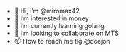 - 👋 Hi, I’m @miromax42
- 👀 I’m interested in money
- 🌱 I’m currently learning golang
- 💞️ I’m looking to collaborate on MTS
- 📫 How to reach me tlg:@doejon

<!---
miromax42/miromax42 is a ✨ special ✨ repository because its `README.md` (this file) appears on your GitHub profile.
You can click the Preview link to take a look at your changes.
--->
